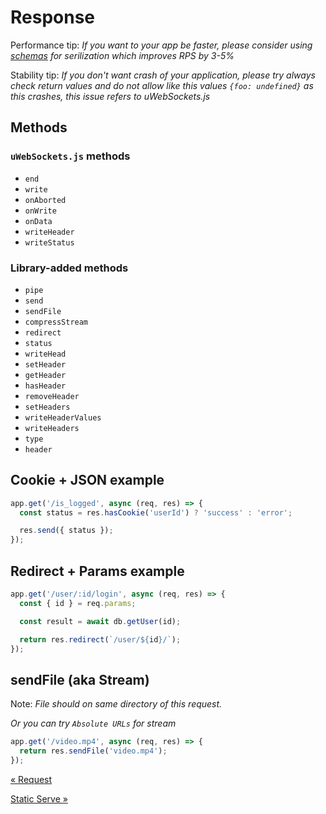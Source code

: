 # Response

Performance tip: _If you want to your app be faster, please consider using [schemas](./schema.md) for serilization which improves RPS by 3-5%_

Stability tip: _If you don't want crash of your application, please try always check return values and do not allow like this values `{foo: undefined}` as this crashes, this issue refers to uWebSockets.js_

## Methods

### `uWebSockets.js` methods

- `end`
- `write`
- `onAborted`
- `onWrite`
- `onData`
- `writeHeader`
- `writeStatus`

### Library-added methods

- `pipe`
- `send`
- `sendFile`
- `compressStream`
- `redirect`
- `status`
- `writeHead`
- `setHeader`
- `getHeader`
- `hasHeader`
- `removeHeader`
- `setHeaders`
- `writeHeaderValues`
- `writeHeaders`
- `type`
- `header`

## Cookie + JSON example

```js
app.get('/is_logged', async (req, res) => {
  const status = res.hasCookie('userId') ? 'success' : 'error';

  res.send({ status });
});
```

## Redirect + Params example

```js
app.get('/user/:id/login', async (req, res) => {
  const { id } = req.params;

  const result = await db.getUser(id);

  return res.redirect(`/user/${id}/`);
});
```

## sendFile (aka Stream)

Note: _File should on same directory of this request._

_Or you can try `Absolute URLs` for stream_

```js
app.get('/video.mp4', async (req, res) => {
  return res.sendFile('video.mp4');
});
```

[&laquo; Request](./request.md)

[Static Serve &raquo;](./static-serve.md)
